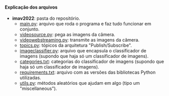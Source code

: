 
#### Explicação dos arquivos
* **imav2022**: pasta do repositório.
  * [main.py](./main.py): arquivo que roda o programa e faz tudo funcionar em conjunto.
  * [videosource.py](./videosource.py): pega as imagens da câmera.
  * [videowebstreaming.py](./videowebstreaming.py): transmite as imagens da câmera.
  * [topics.py](./topics.py): tópicos da arquitetura "Publish/Subscribe".
  * [imageclassifier.py](./imageclassifier.py): arquivo que encapsula o classificador de imagens (supondo que haja só um classificador de imagens).
  * [categories.txt](./categories.txt): categorias do classificador de imagens (supondo que haja só um classificador de imagens).
  * [requirements.txt](./requirements.txt): arquivo com as versões das bibliotecas Python utilizadas.
  * [utils.py](./utils.py): métodos aleatórios que ajudam em algo (tipo um "miscellaneous").

